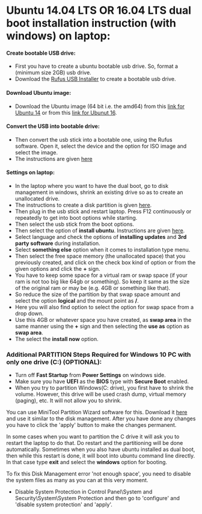 # Ubuntu 14.04 LTS OR 16.04 LTS dual boot installation instruction (with windows) on laptop:

#### Create bootable USB drive:
* First you have to create a ubuntu bootable usb drive. So, format a (minimum size 2GB) usb drive.
* Download the [Rufus USB Installer](https://rufus.akeo.ie/downloads/rufus-2.12.exe) to create a bootable usb drive.

#### Download Ubuntu image:
* Download the Ubuntu image (64 bit i.e. the amd64) from this [link for Ubuntu 14](http://releases.ubuntu.com/14.04/) or from this [link for Ubunut 16](http://releases.ubuntu.com/16.04/).

#### Convert the USB into bootable drive:
* Then convert the usb stick into a bootable one, using the Rufus software. Open it, select the device and the option for ISO image and select the image.
* The instructions are given [here](https://www.ubuntu.com/download/desktop/create-a-usb-stick-on-windows)

#### Settings on laptop:
* In the laptop where you want to have the dual boot, go to disk management in windows, shrink an existing drive so as to create an unallocated drive.
* The instructions to create a disk partition is given [here](http://www.wikihow.com/Create-a-Partition).
* Then plug in the usb stick and restart laptop. Press F12 continuously or repeatedly to get into boot options while starting. 
* Then select the usb stick from the boot options.
* Then select the option of **install ubuntu**. Instructions are given [here](https://www.youtube.com/watch?v=uGdrQxA0E6g).
* Select language and check the options of **installing updates** and **3rd party software** during installation.
* Select **something else** option when it comes to installation type menu.
* Then select the free space memory (the unallocated space) that you previously created, and click on the check box kind of option or from the given options and click the **+** sign.
* You have to keep some space for a virtual ram or swap space (if your ram is not too big like 64gb or something). So keep it same as the size of the original ram or may be (e.g. 4GB or something like that).
* So reduce the size of the partition by that swap space amount and select the option **logical** and the mount point as **/**.
* Here you will also find option to select the option for swap space from a drop down.
* Use this 4GB or whatever space you have created, as **swap area** in the same manner using the **+** sign and then selecting the **use as** option as **swap area**.
* The select the **install now** option.

### Additional PARTITION Steps Required for Windows 10 PC with only one drive (C:\) (OPTIONAL):
* Turn off **Fast Startup** from **Power Settings** on windows side.
* Make sure you have **UEFI** as the **BIOS** type with **Secure Boot** enabled.
* When you try to partition Windows(C: drive), you first have to shrink the volume. However, this drive will be used crash dump, virtual memory (paging), etc. 
It will not allow you to shrink.

You can use MiniTool Partition Wizard software for this. Download it [here](https://www.partitionwizard.com/partitionmanager/not-enough-space-available-on-the-disk-to-complete-this-operation.html) and use it similar to the disk management. After you have done any changes you have to click the 'apply' button to make the changes permanent. 

In some cases when you want to partition the C drive it will ask you to restart the laptop to do that. Do restart and the partitioning will be done automatically. 
Sometimes when you also have ubuntu installed as dual boot, then while this restart is done, it will boot into ubuntu command line directly. In that case type **exit** and select the **windows** option for booting.

To fix this Disk Management error 'not enough space', you need to disable the system files as many as you can at this very moment. 
* Disable System Protection in Control Panel\System and Security\System\System Protection and then go to 'configure' and 'disable system protection' and 'apply'.



